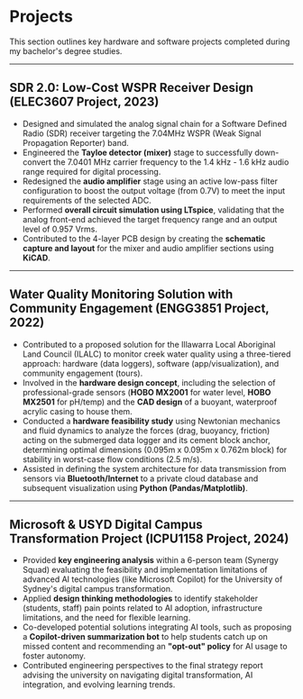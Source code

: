 # Projects

This section outlines key hardware and software projects completed during my bachelor's degree studies.

---

## SDR 2.0: Low-Cost WSPR Receiver Design (ELEC3607 Project, 2023)

* Designed and simulated the analog signal chain for a Software Defined Radio (SDR) receiver targeting the 7.04MHz WSPR (Weak Signal Propagation Reporter) band.
* Engineered the **Tayloe detector (mixer)** stage to successfully down-convert the 7.0401 MHz carrier frequency to the 1.4 kHz - 1.6 kHz audio range required for digital processing.
* Redesigned the **audio amplifier** stage using an active low-pass filter configuration to boost the output voltage (from 0.7V) to meet the input requirements of the selected ADC.
* Performed **overall circuit simulation using LTspice**, validating that the analog front-end achieved the target frequency range and an output level of 0.957 Vrms.
* Contributed to the 4-layer PCB design by creating the **schematic capture and layout** for the mixer and audio amplifier sections using **KiCAD**.

---

## Water Quality Monitoring Solution with Community Engagement (ENGG3851 Project, 2022)

* Contributed to a proposed solution for the Illawarra Local Aboriginal Land Council (ILALC) to monitor creek water quality using a three-tiered approach: hardware (data loggers), software (app/visualization), and community engagement (tours).
* Involved in the **hardware design concept**, including the selection of professional-grade sensors (**HOBO MX2001** for water level, **HOBO MX2501** for pH/temp) and the **CAD design** of a buoyant, waterproof acrylic casing to house them.
* Conducted a **hardware feasibility study** using Newtonian mechanics and fluid dynamics to analyze the forces (drag, buoyancy, friction) acting on the submerged data logger and its cement block anchor, determining optimal dimensions (0.095m x 0.095m x 0.762m block) for stability in worst-case flow conditions (2.5 m/s).
* Assisted in defining the system architecture for data transmission from sensors via **Bluetooth/Internet** to a private cloud database and subsequent visualization using **Python (Pandas/Matplotlib)**.

---

## Microsoft & USYD Digital Campus Transformation Project (ICPU1158 Project, 2024)

* Provided **key engineering analysis** within a 6-person team (Synergy Squad) evaluating the feasibility and implementation limitations of advanced AI technologies (like Microsoft Copilot) for the University of Sydney's digital campus transformation.
* Applied **design thinking methodologies** to identify stakeholder (students, staff) pain points related to AI adoption, infrastructure limitations, and the need for flexible learning.
* Co-developed potential solutions integrating AI tools, such as proposing a **Copilot-driven summarization bot** to help students catch up on missed content and recommending an **"opt-out" policy** for AI usage to foster autonomy.
* Contributed engineering perspectives to the final strategy report advising the university on navigating digital transformation, AI integration, and evolving learning trends.
